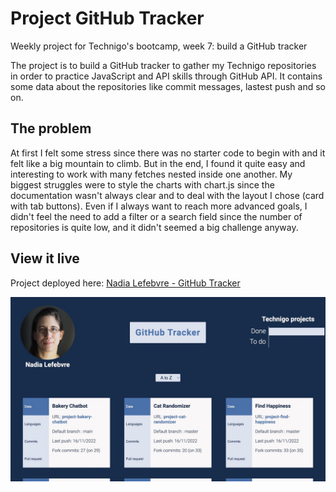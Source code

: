# Project GitHub Tracker

Weekly project for Technigo's bootcamp, week 7: build a GitHub tracker

The project is to build a GitHub tracker to gather my Technigo repositories in order to practice JavaScript and API skills through GitHub API. It contains some data about the repositories like commit messages, lastest push and so on.

## The problem

At first I felt some stress since there was no starter code to begin with and it felt like a big mountain to climb. But in the end, I found it quite easy and interesting to work with many fetches nested inside one another. My biggest struggles were to style the charts with chart.js since the documentation wasn't always clear and to deal with the layout I chose (card with tab buttons). Even if I always want to reach more advanced goals, I didn't feel the need to add a filter or a search field since the number of repositories is quite low, and it didn't seemed a big challenge anyway.

## View it live

Project deployed here: [Nadia Lefebvre - GitHub Tracker](https://nadialefebvre-github-tracker.netlify.app/)

<div align="center">
  <img src="screenshot.jpg" />
</div>
